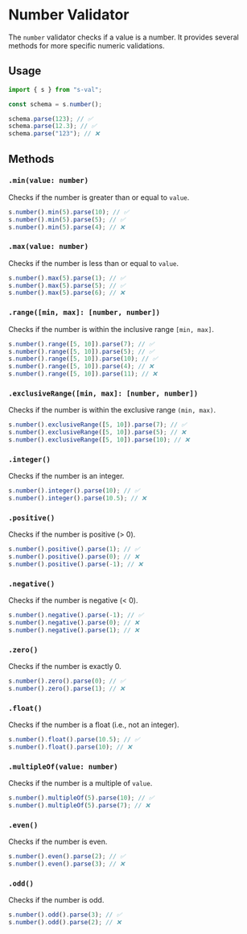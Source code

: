 # Number Validator

The `number` validator checks if a value is a number. It provides several methods for more specific numeric validations.

## Usage

```typescript
import { s } from "s-val";

const schema = s.number();

schema.parse(123); // ✅
schema.parse(12.3); // ✅
schema.parse("123"); // ❌
```

## Methods

### `.min(value: number)`

Checks if the number is greater than or equal to `value`.

```typescript
s.number().min(5).parse(10); // ✅
s.number().min(5).parse(5); // ✅
s.number().min(5).parse(4); // ❌
```

### `.max(value: number)`

Checks if the number is less than or equal to `value`.

```typescript
s.number().max(5).parse(1); // ✅
s.number().max(5).parse(5); // ✅
s.number().max(5).parse(6); // ❌
```

### `.range([min, max]: [number, number])`

Checks if the number is within the inclusive range `[min, max]`.

```typescript
s.number().range([5, 10]).parse(7); // ✅
s.number().range([5, 10]).parse(5); // ✅
s.number().range([5, 10]).parse(10); // ✅
s.number().range([5, 10]).parse(4); // ❌
s.number().range([5, 10]).parse(11); // ❌
```

### `.exclusiveRange([min, max]: [number, number])`

Checks if the number is within the exclusive range `(min, max)`.

```typescript
s.number().exclusiveRange([5, 10]).parse(7); // ✅
s.number().exclusiveRange([5, 10]).parse(5); // ❌
s.number().exclusiveRange([5, 10]).parse(10); // ❌
```

### `.integer()`

Checks if the number is an integer.

```typescript
s.number().integer().parse(10); // ✅
s.number().integer().parse(10.5); // ❌
```

### `.positive()`

Checks if the number is positive (> 0).

```typescript
s.number().positive().parse(1); // ✅
s.number().positive().parse(0); // ❌
s.number().positive().parse(-1); // ❌
```

### `.negative()`

Checks if the number is negative (< 0).

```typescript
s.number().negative().parse(-1); // ✅
s.number().negative().parse(0); // ❌
s.number().negative().parse(1); // ❌
```

### `.zero()`

Checks if the number is exactly 0.

```typescript
s.number().zero().parse(0); // ✅
s.number().zero().parse(1); // ❌
```

### `.float()`

Checks if the number is a float (i.e., not an integer).

```typescript
s.number().float().parse(10.5); // ✅
s.number().float().parse(10); // ❌
```

### `.multipleOf(value: number)`

Checks if the number is a multiple of `value`.

```typescript
s.number().multipleOf(5).parse(10); // ✅
s.number().multipleOf(5).parse(7); // ❌
```

### `.even()`

Checks if the number is even.

```typescript
s.number().even().parse(2); // ✅
s.number().even().parse(3); // ❌
```

### `.odd()`

Checks if the number is odd.

```typescript
s.number().odd().parse(3); // ✅
s.number().odd().parse(2); // ❌
```
